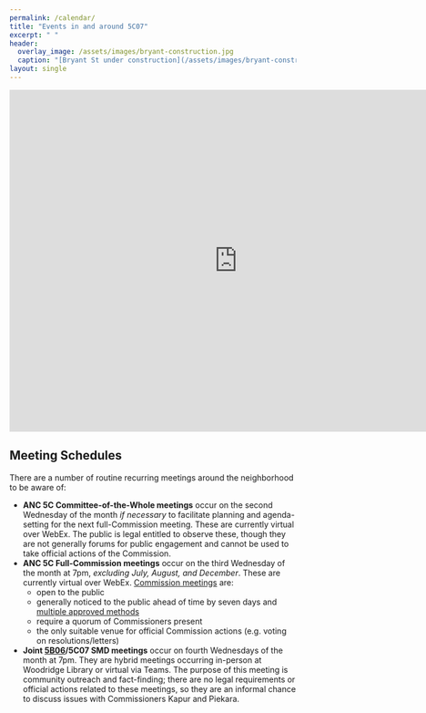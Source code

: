 ```yaml
---
permalink: /calendar/
title: "Events in and around 5C07"
excerpt: " "
header:
  overlay_image: /assets/images/bryant-construction.jpg
  caption: "[Bryant St under construction](/assets/images/bryant-construction.jpg)"
layout: single
---
```

<iframe src="https://calendar.google.com/calendar/embed?height=600&wkst=1&bgcolor=%23A79B8E&ctz=America%2FNew_York&showTitle=0&showCalendars=1&src=dmprYXB1cjVjMDdAZ21haWwuY29t&color=%23039BE5" style="border-width:0" width="800" height="600" frameborder="0" scrolling="no"></iframe>

## Meeting Schedules
There are a number of routine recurring meetings around the neighborhood to be aware of:
- **ANC 5C Committee-of-the-Whole meetings** occur on the second Wednesday of the month *if necessary* to facilitate planning and agenda-setting for the next full-Commission meeting. These are currently virtual over WebEx. The public is legal entitled to observe these, though they are not generally forums for public engagement and cannot be used to take official actions of the Commission.
- **ANC 5C Full-Commission meetings** occur on the third Wednesday of the month at 7pm, *excluding July, August, and December*. These are currently virtual over WebEx. [Commission meetings](https://code.dccouncil.gov/us/dc/council/code/sections/1-309.11#(b)(1)) are:
  - open to the public
  - generally noticed to the public ahead of time by seven days and [multiple approved methods](https://code.dccouncil.gov/us/dc/council/code/sections/1-309.11#(c))
  - require a quorum of Commissioners present
  - the only suitable venue for official Commission actions (e.g. voting on resolutions/letters)
- **Joint [5B06](https://anc5b06.com)/5C07 SMD meetings** occur on fourth Wednesdays of the month at 7pm. They are hybrid meetings occurring in-person at Woodridge Library or virtual via Teams. The purpose of this meeting is community outreach and fact-finding; there are no legal requirements or official actions related to these meetings, so they are an informal chance to discuss issues with Commissioners Kapur and Piekara.